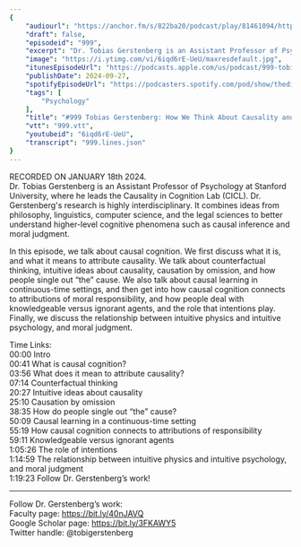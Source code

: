 ```yaml
---
{
	"audiourl": "https://anchor.fm/s/822ba20/podcast/play/81461094/https%3A%2F%2Fd3ctxlq1ktw2nl.cloudfront.net%2Fstaging%2F2024-0-18%2Ffffb950f-23ac-2537-9858-7965ad967653.m4a",
	"draft": false,
	"episodeid": "999",
	"excerpt": "Dr. Tobias Gerstenberg is an Assistant Professor of Psychology at Stanford University, where he leads the Causality in Cognition Lab (CICL). Dr. Gerstenberg's research is highly interdisciplinary. It combines ideas from philosophy, linguistics, computer science, and the legal sciences to better understand higher-level cognitive phenomena such as causal inference and moral judgment.",
	"image": "https://i.ytimg.com/vi/6iqd6rE-UeU/maxresdefault.jpg",
	"itunesEpisodeUrl": "https://podcasts.apple.com/us/podcast/999-tobias-gerstenberg-how-we-think-about-causality/id1451347236?i=1000670991375&uo=4",
	"publishDate": 2024-09-27,
	"spotifyEpisodeUrl": "https://podcasters.spotify.com/pod/show/thedissenter/episodes/999-Tobias-Gerstenberg-How-We-Think-About-Causality-and-Moral-Responsibility-e2ekgd6",
	"tags": [
		"Psychology"
	],
	"title": "#999 Tobias Gerstenberg: How We Think About Causality and Moral Responsibility",
	"vtt": "999.vtt",
	"youtubeid": "6iqd6rE-UeU",
	"transcript": "999.lines.json"
}
---
```

RECORDED ON JANUARY 18th 2024.  
Dr. Tobias Gerstenberg is an Assistant Professor of Psychology at Stanford University, where he leads the Causality in Cognition Lab (CICL). Dr. Gerstenberg's research is highly interdisciplinary. It combines ideas from philosophy, linguistics, computer science, and the legal sciences to better understand higher-level cognitive phenomena such as causal inference and moral judgment.

In this episode, we talk about causal cognition. We first discuss what it is, and what it means to attribute causality. We talk about counterfactual thinking, intuitive ideas about causality, causation by omission, and how people single out “the” cause. We also talk about causal learning in continuous-time settings, and then get into how causal cognition connects to attributions of moral responsibility, and how people deal with knowledgeable versus ignorant agents, and the role that intentions play. Finally, we discuss the relationship between intuitive physics and intuitive psychology, and moral judgment.

Time Links:  
<time>00:00</time> Intro  
<time>00:41</time> What is causal cognition?  
<time>03:56</time> What does it mean to attribute causality?  
<time>07:14</time> Counterfactual thinking  
<time>20:27</time> Intuitive ideas about causality  
<time>25:10</time> Causation by omission  
<time>38:35</time> How do people single out “the” cause?  
<time>50:09</time> Causal learning in a continuous-time setting  
<time>55:19</time> How causal cognition connects to attributions of responsibility  
<time>59:11</time> Knowledgeable versus ignorant agents  
<time>1:05:26</time> The role of intentions  
<time>1:14:59</time> The relationship between intuitive physics and intuitive psychology, and moral judgment  
<time>1:19:23</time> Follow Dr. Gerstenberg’s work!

---

Follow Dr. Gerstenberg’s work:  
Faculty page: https://bit.ly/40nJAVQ  
Google Scholar page: https://bit.ly/3FKAWY5  
Twitter handle: @tobigerstenberg

